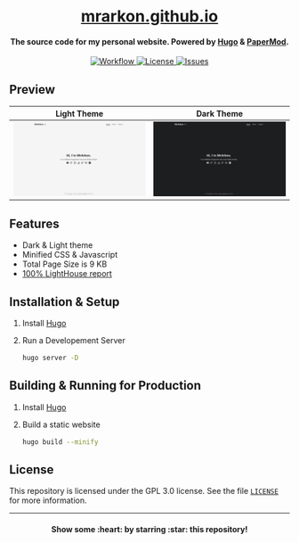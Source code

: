 <h1 align="center">
  <a href="https://mrarkon.github.io" target="_blank">mrarkon.github.io</a>
  <br>
</h1>

<h4 align="center">
  The source code for my personal website. Powered by <a href="https://gohugo.io/" target="_blank">Hugo</a> & <a href="https://git.io/hugopapermod" target="_blank">PaperMod</a>.
  <br>
</h4>

<p align="center">
  <a href="https://github.com/MrArkon/mrarkon.github.io/actions/workflows/gh-pages.yml">
    <img alt="Workflow" 
         src="https://img.shields.io/github/workflow/status/MrArkon/mrarkon.github.io/deploy?logo=github&style=for-the-badge">
  </a>
  <a href="https://github.com/MrArkon/mrarkon.github.io/blob/master/LICENSE">
    <img alt="License" 
         src="https://img.shields.io/github/license/MrArkon/mrarkon.github.io?style=for-the-badge">
  </a>
  <a href="https://github.com/MrArkon/mrarkon.github.io/issues">
    <img alt="Issues" 
         src="https://img.shields.io/github/issues/MrArkon/mrarkon.github.io?label=ISSUES&logo=github&style=for-the-badge">
  </a>
</p>

## Preview

| Light Theme | Dark Theme |
| ----------- | ---------- |
| <img src="img/light_screenshot.png" width="540" /> | <img src="img/dark_screenshot.png" width="540" /> |

## Features
* Dark & Light theme
* Minified CSS & Javascript
* Total Page Size is 9 KB
* [100% LightHouse report](https://lighthouse-dot-webdotdevsite.appspot.com//lh/html?url=https%3A%2F%2Fmrarkon.github.io%2F)

## Installation & Setup
1. Install [Hugo](https://gohugo.io/getting-started/installing)
2. Run a Developement Server

   ```sh
   hugo server -D
   ```

## Building & Running for Production
1. Install [Hugo](https://gohugo.io/getting-started/installing)
2. Build a static website

   ```sh
   hugo build --minify
   ```

## License
This repository is licensed under the GPL 3.0 license. See the file [`LICENSE`](https://github.com/MrArkon/mrarkon.github.io/blob/master/LICENSE) for more information.

----

<h4 align="center">Show some :heart: by starring :star: this repository!</h4>
